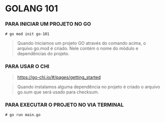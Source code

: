 # GOLANG 101

### PARA INICIAR UM PROJETO NO GO

```# go mod init go-101```

> Quando iniciamos um projeto GO através do comando acima, o arquivo go.mod é criado. Nele contém o nome do módulo e dependências do projeto.

### PARA USAR O CHI
> https://go-chi.io/#/pages/getting_started

> Quando instalamos alguma dependência no projeto é criado o arquivo go.sum que será usado para checksum.

### PARA EXECUTAR O PROJETO NO VIA TERMINAL
```# go run main.go```